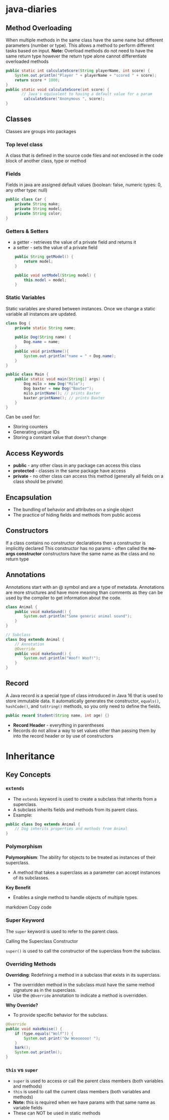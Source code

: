 # java-diaries

## Method Overloading 
When multiple methods in the same class have the same name but different parameters (number or type).
This allows a method to perform different tasks based on input.
**Note:**  Overload methods do not need to have the same return type however the return type alone cannot differentiate overloaded methods

```java
public static int calculateScore(String playerName, int score) {
    System.out.println("Player " + playerName + "scored " + score);
    return score * 1000;
}
public static void calculateScore(int score) {
       // Java's equivalent to having a default value for a param
        calculateScore("Anonymous ", score);
}
```

## Classes
Classes are groups into packages
### Top level class
A class that is defined in the source code files and not enclosed in the code block of another class, type or method
### Fields
Fields in java are assigned default values (boolean: false, numeric types: 0, any other type: null)

```java
public class Car {
    private String make;
    private String model;
    private String color;
}
```
### Getters & Setters
* a getter - retrieves the value of a private field and returns it
* a setter - sets the value of a private field
```java
    public String getModel() {
        return model;
    }

    public void setModel(String model) {
        this.model = model;
    }
```
### Static Variables
Static variables are shared between instances. Once we change a static variable all instances are updated.

```java
class Dog {
    private static String name;
    
    public Dog(String name) {
        Dog.name = name;
    }
    public void printName(){
        System.out.println("name = " + Dog.name);
    }
}

public class Main {
    public static void main(String[] args) {
        Dog milo = new Dog("Milo");
        Dog baxter = new Dog("Baxter");
        milo.printName(); // prints Baxter
        baxter.printName(); // prints Baxter
    }
}
```

Can be used for:
* Storing counters
* Generating unique IDs
* Storing a constant value that doesn't change

## Access Keywords
* **public** - any other class in any package can access this class
* **protected** - classes in the same package have access
* **private** - no other class can access this method (generally all fields on a class should be private)

## Encapsulation
* The bundling of behavior and attributes on a single object
* The practice of hiding fields and methods from public access

## Constructors 
If a class contains no constructor declarations then a constructor is implicitly declared This constructor has no params - 
often called the **no-args constructor** constructors have the same name as the class and no return type

## Annotations 
Annotations start with an @ symbol and are a type of metadata. Annotations are more 
structures and have more meaning than comments as they can be used by the compiler to get information about the code.

```java
class Animal {
    public void makeSound() {
        System.out.println("Some generic animal sound");
    }
}

// Subclass
class Dog extends Animal {
    // Annotation
    @Override
    public void makeSound() {
        System.out.println("Woof! Woof!");
    }
}
```
## Record 
A Java record is a special type of class introduced in Java 16 that is used to store immutable data. It automatically generates the constructor, `equals()`, `hashCode()`, and `toString()` methods, so you only need to define the fields.

```java
public record Student(String name, int age) {}
```

*  **Record Header** - everything in parentheses
* Records do not allow a way to set values other than passing them by into the record header or by use of constructors

# Inheritance

## Key Concepts

### `extends`
- The `extends` keyword is used to create a subclass that inherits from a superclass.
- A subclass inherits fields and methods from its parent class.
- Example:
```java
public class Dog extends Animal {
    // Dog inherits properties and methods from Animal
}
```

### Polymorphism

**Polymorphism**: The ability for objects to be treated as instances of their superclass.

- A method that takes a superclass as a parameter can accept instances of its subclasses.

**Key Benefit**

- Enables a single method to handle objects of multiple types.


markdown
Copy code
### Super Keyword

The `super` keyword is used to refer to the parent class.

Calling the Superclass Constructor

`super()` is used to call the constructor of the superclass from the subclass.

### Overriding Methods

**Overriding**: Redefining a method in a subclass that exists in its superclass.

- The overridden method in the subclass must have the same method signature as in the superclass.
- Use the `@Override` annotation to indicate a method is overridden.

**Why Override?**

- To provide specific behavior for the subclass.

```java
@Override
public void makeNoise() {
    if (type.equals("Wolf")) {
        System.out.print("Ow Wooooooo! ");
    }
    bark();
    System.out.println();
}
```

### `this` vs `super`
* `super` is used to access or call the parent class members (both variables and methods)
* `this` is used to call the current class members (both variables and methods)
* **Note:** this is required when we have params with that same name as variable fields
* These can NOT be used in static methods